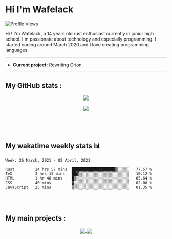 Hi I'm Wafelack
===============

<img align="center" alt="Profile Views" src="https://komarev.com/ghpvc/?username=Wafelack">

Hi !
I'm Wafelack, a 14 years old rust enthusiast currently in junior high school. I'm passionate about technology and especially programming. I started coding around March 2020 and I love creating programming languages.
<br>

___

* **Current project:** Rewriting [Orion](https://github.com/wafelack/orion).

___

**My GitHub stats** :
---------------------

<p align="center">
<a href="https://github.com/anuraghazra/github-readme-stats">
<img align="center" src="https://readme-stats-kzn8ydhjy.vercel.app/api?username=wafelack&custom_title=Wafelack contributions :&show_icons=true&title_color=bbbbbb&text_color=dddddd&icon_color=990000&bg_color=0d1117" />
</a>
  <br>
 <br>
<a href="https://github.com/anuraghazra/github-readme-stats">
<img align="center" src="https://readme-stats-kzn8ydhjy.vercel.app/api/top-langs/?username=wafelack&langs_count=6&title_color=bbbbbb&text_color=dddddd&icon_color=990000&layout=compact&bg_color=0d1117&hide=html,css&lang_count=5"/>
</a>
</p>

<br>
<br>
<br>

## My wakatime weekly stats 📊

<!--START_SECTION:waka-->
```text
Week: 26 March, 2021 - 02 April, 2021

Rust         24 hrs 57 mins  ███████████████████▒░░░░░   77.57 % 
TeX          3 hrs 15 mins   ██▓░░░░░░░░░░░░░░░░░░░░░░   10.12 % 
HTML         1 hr 48 mins    █▒░░░░░░░░░░░░░░░░░░░░░░░   05.64 % 
CSS          40 mins         ▓░░░░░░░░░░░░░░░░░░░░░░░░   02.08 % 
JavaScript   25 mins         ▒░░░░░░░░░░░░░░░░░░░░░░░░   01.35 % 
```
<!--END_SECTION:waka-->

<br>
<br>

**My main projects** :
----------------------

<div align="center">
    <a href="https://github.com/wafelack/wavm">
    <img align="center" src="https://readme-stats-kzn8ydhjy.vercel.app/api/pin/?username=wafelack&repo=wavm&title_color=dea584&text_color=dddddd&icon_color=990000&bg_color=0d1117">
  </a>
  <a href="https://github.com/wafelack/orion">
    <img align="center" src="https://readme-stats-kzn8ydhjy.vercel.app/api/pin/?username=wafelack&repo=orion&title_color=dea584&text_color=dddddd&icon_color=990000&bg_color=0d1117" />
  </a>  

</div>
